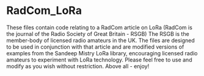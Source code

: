 # RadCom_LoRa
These files contain code relating to a RadCom article on LoRa (RadCom is the journal of the Radio Society of Great Britain - RSGB)
The RSGB is the member-body of licensed radio amateurs in the UK.
The files are designed to be used in conjunction with that article and are modified versions of examples from the 
Sandeep Mistry LoRa library, encouraging licensed radio amateurs to experiment with LoRa technology.
Please feel free to use and modify as you wish without restriction.
Above all - enjoy!
